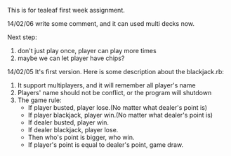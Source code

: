 <p>This is for tealeaf first week assignment.</p>

<p>
14/02/06 write some comment, and it can used multi decks now.
</p>

<p>
Next step:
<ol>
  <li>don't just play once, player can play more times</li>
  <li>maybe we can let player have chips?</li>
</ol>
</p>

<p>
14/02/05 It's first version. Here is some description about the blackjack.rb:<br />
<ol>
  <li>It support multiplayers, and it will remember all player's name</li>
  <li>Players' name should not be conflict, or the program will shutdown</li>
  <li>The game rule:
  <ul>
    <li>If player busted, player lose.(No matter what dealer's point is)</li>
    <li>If player blackjack, player win.(No matter what dealer's point is)</li>
    <li>If dealer busted, player win.</li>
    <li>If dealer blackjack, player lose.</li>
    <li>Then who's point is bigger, who win.</li>
    <li>If player's point is equal to dealer's point, game draw.</li>
  </ul>
  </li>
</ol>
</p>